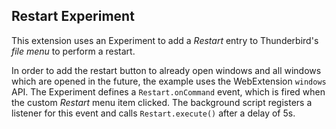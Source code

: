 ## Restart Experiment

This extension uses an Experiment to add a *Restart* entry to Thunderbird's *file menu* to perform a restart.

In order to add the restart button to already open windows and all windows which are opened in the future, the example uses the WebExtension `windows` API. The Experiment defines a `Restart.onCommand` event, which is fired when the custom *Restart* menu item clicked. The background script registers a listener for this event and calls `Restart.execute()` after a delay of 5s.
